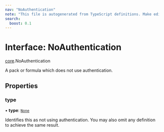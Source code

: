 ```yaml
---
nav: "NoAuthentication"
note: "This file is autogenerated from TypeScript definitions. Make edits to the comments in the TypeScript file and then run `make docs` to regenerate this file."
search:
  boost: 0.1
---
```

# Interface: NoAuthentication

[core](../modules/core.md).NoAuthentication

A pack or formula which does not use authentication.

## Properties

### type

• **type**: [`None`](../enums/core.AuthenticationType.md#none)

Identifies this as not using authentication. You may also omit any definition to achieve the same result.
